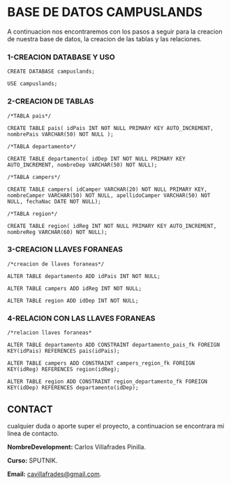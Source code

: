 # **BASE DE DATOS CAMPUSLANDS**

A continuacion nos encontraremos con los pasos a seguir para la creacion de nuestra base de datos, la creacion de las tablas y las relaciones.

### 1-CREACION DATABASE Y USO

`CREATE DATABASE campuslands;`

`USE campuslands;`

### 2-CREACION DE TABLAS

`/*TABLA pais*/`

`CREATE TABLE pais( idPais INT NOT NULL PRIMARY KEY AUTO_INCREMENT, nombrePais VARCHAR(50) NOT NULL );`

`/*TABLA departamento*/`

`CREATE TABLE departamento( idDep INT NOT NULL PRIMARY KEY AUTO_INCREMENT, nombreDep VARCHAR(50) NOT NULL);`

`/*TABLA campers*/`

`CREATE TABLE campers( idCamper VARCHAR(20) NOT NULL PRIMARY KEY, nombreCamper VARCHAR(50) NOT NULL, apellidoCamper VARCHAR(50) NOT NULL, fechaNac DATE NOT NULL);`

`/*TABLA region*/`

`CREATE TABLE region( idReg INT NOT NULL PRIMARY KEY AUTO_INCREMENT, nombreReg VARCHAR(60) NOT NULL);`

### 3-CREACION LLAVES FORANEAS

`/*creacion de llaves foraneas*/`

`ALTER TABLE departamento ADD idPais INT NOT NULL;`

`ALTER TABLE campers ADD idReg INT NOT NULL;`

`ALTER TABLE region ADD idDep INT NOT NULL;`



### 4-RELACION CON LAS LLAVES FORANEAS

`/*relacion llaves foraneas*`

`ALTER TABLE departamento ADD CONSTRAINT departamento_pais_fk FOREIGN KEY(idPais) REFERENCES pais(idPais);`

`ALTER TABLE campers ADD CONSTRAINT campers_region_fk FOREIGN KEY(idReg) REFERENCES region(idReg);`

`ALTER TABLE region ADD CONSTRAINT region_departamento_fk FOREIGN KEY(idDep) REFERENCES departamento(idDep);`



## CONTACT

cualquier duda o aporte super el proyecto, a continuacion se encontrara mi linea de contacto.

**NombreDevelopment:** Carlos Villafrades Pinilla.

**Curso:** SPUTNIK.

**Email:** cavillafrades@gmail.com.